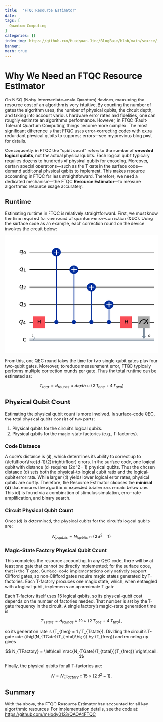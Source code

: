 ```yaml
---
title:  'FTQC Resource Estimator'
date:
tags: [
  Quantum Computing
]
categories: []
index_img: https://github.com/Huaiyuan-Jing/BlogBase/blob/main/source/_posts/FTQC%E9%87%8F%E5%AD%90%E8%B5%84%E6%BA%90%E8%AE%A1%E6%95%B0%E5%99%A8/ChatGPT%20Image%202025%E5%B9%B45%E6%9C%8813%E6%97%A5%2015_26_54.png?raw=true
banner:
math: true
---
```


<!-- @format -->
# Why We Need an FTQC Resource Estimator

On NISQ (Noisy Intermediate-scale Quantum) devices, measuring the resource cost of an algorithm is very intuitive. By counting the number of gates the algorithm uses, the number of physical qubits, the circuit depth, and taking into account various hardware error rates and fidelities, one can roughly estimate an algorithm’s performance. However, in FTQC (Fault-Tolerant Quantum Computing) things become more complex. The most significant difference is that FTQC uses error-correcting codes with extra redundant physical qubits to suppress errors—see my previous blog post for details.

Consequently, in FTQC the “qubit count” refers to the number of **encoded logical qubits**, not the actual physical qubits. Each logical qubit typically requires dozens to hundreds of physical qubits for encoding. Moreover, certain special operations—such as the T gate in the surface code—demand additional physical qubits to implement. This makes resource accounting in FTQC far less straightforward. Therefore, we need a dedicated mechanism—the FTQC **Resource Estimator**—to measure algorithmic resource usage accurately.

## Runtime

Estimating runtime in FTQC is relatively straightforward. First, we must know the time required for one round of quantum-error-correction (QEC). Using the surface code as an example, each correction round on the device involves the circuit below:

![](https://github.com/Huaiyuan-Jing/BlogBase/blob/main/source/_posts/FTQC%E9%87%8F%E5%AD%90%E8%B5%84%E6%BA%90%E8%AE%A1%E6%95%B0%E5%99%A8/1.png?raw=true)

From this, one QEC round takes the time for two single-qubit gates plus four two-qubit gates. Moreover, to reduce measurement error, FTQC typically performs multiple correction rounds per gate. Thus the total runtime can be estimated as:

$$
T_{total} = d_{rounds} \times depth \times \bigl(2\,T_{one} + 4\,T_{two}\bigr)
$$

## Physical Qubit Count

Estimating the physical qubit count is more involved. In surface-code QEC, the total physical qubits consist of two parts:  
1. Physical qubits for the circuit’s logical qubits.  
2. Physical qubits for the magic-state factories (e.g., T-factories).

### Code Distance

A code’s distance is \(d\), which determines its ability to correct up to \(\left\lfloor\frac{d-1}{2}\right\rfloor\) errors. In the surface code, one logical qubit with distance \(d\) requires \(2d^2 - 1\) physical qubits. Thus the chosen distance \(d\) sets both the physical-to-logical qubit ratio and the logical-qubit error rate. While larger \(d\) yields lower logical error rates, physical qubits are costly. Therefore, the Resource Estimator chooses the **minimal \(d\)** that ensures the algorithm’s expected total errors remain below one. This \(d\) is found via a combination of stimulus simulation, error-rate amplification, and binary search.

### Circuit Physical Qubit Count

Once \(d\) is determined, the physical qubits for the circuit’s logical qubits are:

$$
N_{pqubits} = N_{lqubits} \times \bigl(2\,d^2 - 1\bigr)
$$

### Magic-State Factory Physical Qubit Count

This completes the resource accounting. In any QEC code, there will be at least one gate that cannot be directly implemented; for the surface code, that is the T gate. Surface-code implementations only natively support Clifford gates, so non-Clifford gates require magic states generated by T-factories. Each T-factory produces one magic state, which, when entangled with a logical qubit, implements an approximate T gate.

Each T-factory itself uses 15 logical qubits, so its physical-qubit cost depends on the number of factories needed. That number is set by the T-gate frequency in the circuit. A single factory’s magic-state generation time is

$$
T_{Tstate} = d_{rounds} \times 10 \times \bigl(2\,T_{one} + 4\,T_{two}\bigr)\,,
$$

so its generation rate is \(T_{freq} = 1 / T_{Tstate}\). Dividing the circuit’s T-gate rate \(\bigl(N_{TGate}/T_{total}\bigr)\) by \(T_{freq}\) and rounding up gives

$$
N_{TFactory} = \left\lceil \frac{N_{TGate}/T_{total}}{T_{freq}} \right\rceil.
$$

Finally, the physical qubits for all T-factories are:

$$
N = N_{TFactory} \times 15 \times \bigl(2\,d^2 - 1\bigr).
$$

## Summary

With the above, the FTQC Resource Estimator has accounted for all key algorithmic resources. For implementation details, see the code at:  
https://github.com/melody0123/QAOA4FTQC